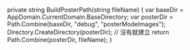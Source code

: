 private string BuildPosterPath(string fileName)
{
    var baseDir   = AppDomain.CurrentDomain.BaseDirectory;
    var posterDir = Path.Combine(baseDir, "debug", "posterModeImages");
    Directory.CreateDirectory(posterDir); // 沒有就建立
    return Path.Combine(posterDir, fileName);
}